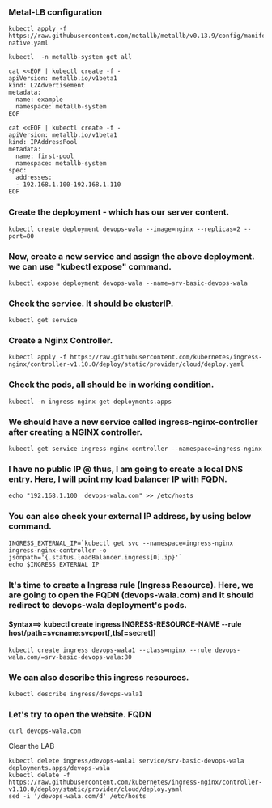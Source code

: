 ### Metal-LB configuration
```
kubectl apply -f https://raw.githubusercontent.com/metallb/metallb/v0.13.9/config/manifests/metallb-native.yaml

kubectl  -n metallb-system get all

cat <<EOF | kubectl create -f -
apiVersion: metallb.io/v1beta1
kind: L2Advertisement
metadata:
  name: example
  namespace: metallb-system
EOF

cat <<EOF | kubectl create -f -
apiVersion: metallb.io/v1beta1
kind: IPAddressPool
metadata:
  name: first-pool
  namespace: metallb-system
spec:
  addresses:
  - 192.168.1.100-192.168.1.110
EOF

```

### Create the deployment - which has our server content.

```
kubectl create deployment devops-wala --image=nginx --replicas=2 --port=80
```

### Now, create a new service and assign the above deployment. we can use "kubectl expose" command.
```
kubectl expose deployment devops-wala --name=srv-basic-devops-wala
```

### Check the service. It should be clusterIP. 
```
kubectl get service
```

### Create a Nginx Controller.

```
kubectl apply -f https://raw.githubusercontent.com/kubernetes/ingress-nginx/controller-v1.10.0/deploy/static/provider/cloud/deploy.yaml
```

### Check the pods, all should be in working condition.
```
kubectl -n ingress-nginx get deployments.apps 
```

### We should have a new service called ingress-nginx-controller after creating a NGINX controller.
```
kubectl get service ingress-nginx-controller --namespace=ingress-nginx
```

### I have no public IP @ thus, I am going to create a local DNS entry. Here, I will point my load balancer IP with FQDN.
```
echo "192.168.1.100  devops-wala.com" >> /etc/hosts
```

### You can also check your external IP address, by using below command.
```
INGRESS_EXTERNAL_IP=`kubectl get svc --namespace=ingress-nginx ingress-nginx-controller -o jsonpath='{.status.loadBalancer.ingress[0].ip}'`
echo $INGRESS_EXTERNAL_IP
```

### It's time to create a Ingress rule (Ingress Resource). Here, we are going to open the FQDN (devops-wala.com) and it should redirect to devops-wala deployment's pods.
#### Syntax==> kubectl create ingress INGRESS-RESOURCE-NAME --rule host/path=svcname:svcport[,tls[=secret]]

```
kubectl create ingress devops-wala1 --class=nginx --rule devops-wala.com/=srv-basic-devops-wala:80
```

### We can also describe this ingress resources.
```
kubectl describe ingress/devops-wala1
```

### Let's try to open the website. FQDN
```
curl devops-wala.com
```


Clear the LAB
```
kubectl delete ingress/devops-wala1 service/srv-basic-devops-wala deployments.apps/devops-wala
kubectl delete -f https://raw.githubusercontent.com/kubernetes/ingress-nginx/controller-v1.10.0/deploy/static/provider/cloud/deploy.yaml
sed -i '/devops-wala.com/d' /etc/hosts 
```

